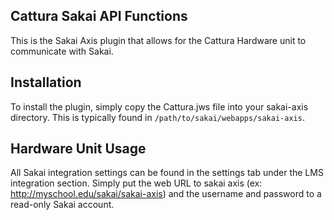 ## Cattura Sakai API Functions

This is the Sakai Axis plugin that allows for the Cattura Hardware unit to communicate with Sakai.

## Installation

To install the plugin, simply copy the Cattura.jws file into your sakai-axis directory. This is typically found in `/path/to/sakai/webapps/sakai-axis`.

## Hardware Unit Usage

All Sakai integration settings can be found in the settings tab under the LMS integration section. Simply put the web URL to sakai axis (ex: http://myschool.edu/sakai/sakai-axis) and the username and password to a read-only Sakai account.